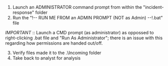 1. Launch an ADMINISTRATOR command prompt from within the "incident-response" folder
2. Run the "!-- RUN ME FROM an ADMIN PROMPT (NOT as Admin) --!.bat" file

_IMPORTANT_ :: Launch a CMD prompt (as administrator) as oppossed to right-clicking .bat file and "Run As Administrator"; there is an issue with this regarding how permissions are handed out/off.

3. Verify files made it to the .\Incoming folder
4. Take back to analyst for analysis